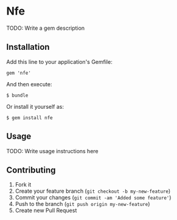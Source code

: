 # Nfe

TODO: Write a gem description

## Installation

Add this line to your application's Gemfile:

    gem 'nfe'

And then execute:

    $ bundle

Or install it yourself as:

    $ gem install nfe

## Usage

TODO: Write usage instructions here

## Contributing

1. Fork it
2. Create your feature branch (`git checkout -b my-new-feature`)
3. Commit your changes (`git commit -am 'Added some feature'`)
4. Push to the branch (`git push origin my-new-feature`)
5. Create new Pull Request
